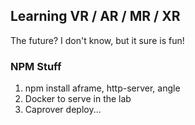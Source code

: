 ## Learning VR / AR / MR / XR
The future? I don't know, but it sure is fun!

### NPM Stuff

1. npm install aframe, http-server, angle
2. Docker to serve in the lab
3. Caprover deploy...